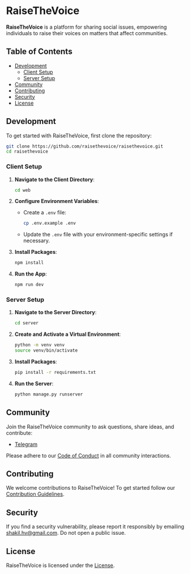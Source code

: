 # RaiseTheVoice

**RaiseTheVoice** is a platform for sharing social issues, empowering individuals to raise their voices on matters that affect communities.

## Table of Contents
- [Development](#development)
  - [Client Setup](#client-setup)
  - [Server Setup](#server-setup)
- [Community](#community)
- [Contributing](#contributing)
- [Security](#security)
- [License](#license)

## Development

To get started with RaiseTheVoice, first clone the repository:

```bash
git clone https://github.com/raisethevoice/raisethevoice.git
cd raisethevoice
```

### Client Setup

1. **Navigate to the Client Directory**:
    ```bash
    cd web
    ```

2. **Configure Environment Variables**:
    - Create a `.env` file:
      ```bash
      cp .env.example .env
      ```
    - Update the `.env` file with your environment-specific settings if necessary.

3. **Install Packages**:
    ```bash
    npm install
    ```

4. **Run the App**:
    ```bash
    npm run dev
    ```

### Server Setup

1. **Navigate to the Server Directory**:
    ```bash
    cd server
    ```

2. **Create and Activate a Virtual Environment**:
    ```bash
    python -m venv venv
    source venv/bin/activate
    ```

3. **Install Packages**:
    ```bash
    pip install -r requirements.txt
    ```

4. **Run the Server**:
    ```bash
    python manage.py runserver
    ```

## Community

Join the RaiseTheVoice community to ask questions, share ideas, and contribute:

- [Telegram](https://t.me/+uDztOLfEPYphZTA1)

Please adhere to our [Code of Conduct](./docs/CODE_OF_CONDUCT.md) in all community interactions.

## Contributing

We welcome contributions to RaiseTheVoice! To get started follow our [Contribution Guidelines](./docs/CONTRIBUTING.md).

## Security

If you find a security vulnerability, please report it responsibly by emailing [shakil.hv@gmail.com](mailto:shakil.hv@gmail.com). Do not open a public issue.

## License

RaiseTheVoice is licensed under the [License](./LICENSE.md).